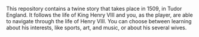 This repository contains a twine story that takes place in 1509, in Tudor England. It follows the life of King Henry VIII and you, as the player, are able to navigate through the life of Henry VIII. You can choose between learning about his interests, like sports, art, and music, or about his several wives. 
